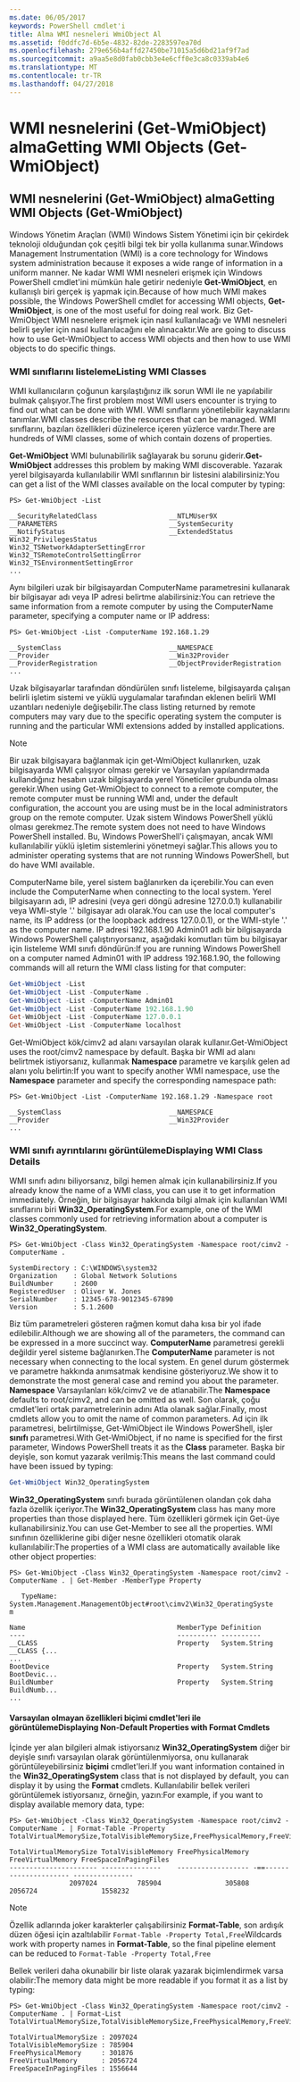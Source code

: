 ```yaml
---
ms.date: 06/05/2017
keywords: PowerShell cmdlet'i
title: Alma WMI nesneleri WmiObject Al
ms.assetid: f0ddfc7d-6b5e-4832-82de-2283597ea70d
ms.openlocfilehash: 279e656b4affd27450be71015a5d6bd21af9f7ad
ms.sourcegitcommit: a9aa5e8d0fab0cbb3e4e6cff0e3ca8c0339ab4e6
ms.translationtype: MT
ms.contentlocale: tr-TR
ms.lasthandoff: 04/27/2018
---
```

# <a name="getting-wmi-objects-get-wmiobject"></a><span data-ttu-id="4a3cb-103">WMI nesnelerini (Get-WmiObject) alma</span><span class="sxs-lookup"><span data-stu-id="4a3cb-103">Getting WMI Objects (Get-WmiObject)</span></span>

## <a name="getting-wmi-objects-get-wmiobject"></a><span data-ttu-id="4a3cb-104">WMI nesnelerini (Get-WmiObject) alma</span><span class="sxs-lookup"><span data-stu-id="4a3cb-104">Getting WMI Objects (Get-WmiObject)</span></span>

<span data-ttu-id="4a3cb-105">Windows Yönetim Araçları (WMI) Windows Sistem Yönetimi için bir çekirdek teknoloji olduğundan çok çeşitli bilgi tek bir yolla kullanıma sunar.</span><span class="sxs-lookup"><span data-stu-id="4a3cb-105">Windows Management Instrumentation (WMI) is a core technology for Windows system administration because it exposes a wide range of information in a uniform manner.</span></span> <span data-ttu-id="4a3cb-106">Ne kadar WMI WMI nesneleri erişmek için Windows PowerShell cmdlet'ini mümkün hale getirir nedeniyle **Get-WmiObject**, en kullanışlı biri gerçek iş yapmak için.</span><span class="sxs-lookup"><span data-stu-id="4a3cb-106">Because of how much WMI makes possible, the Windows PowerShell cmdlet for accessing WMI objects, **Get-WmiObject**, is one of the most useful for doing real work.</span></span> <span data-ttu-id="4a3cb-107">Biz Get-WmiObject WMI nesnelere erişmek için nasıl kullanılacağı ve WMI nesneleri belirli şeyler için nasıl kullanılacağını ele alınacaktır.</span><span class="sxs-lookup"><span data-stu-id="4a3cb-107">We are going to discuss how to use Get-WmiObject to access WMI objects and then how to use WMI objects to do specific things.</span></span>

### <a name="listing-wmi-classes"></a><span data-ttu-id="4a3cb-108">WMI sınıflarını listeleme</span><span class="sxs-lookup"><span data-stu-id="4a3cb-108">Listing WMI Classes</span></span>

<span data-ttu-id="4a3cb-109">WMI kullanıcıların çoğunun karşılaştığınız ilk sorun WMI ile ne yapılabilir bulmak çalışıyor.</span><span class="sxs-lookup"><span data-stu-id="4a3cb-109">The first problem most WMI users encounter is trying to find out what can be done with WMI.</span></span> <span data-ttu-id="4a3cb-110">WMI sınıflarını yönetilebilir kaynaklarını tanımlar.</span><span class="sxs-lookup"><span data-stu-id="4a3cb-110">WMI classes describe the resources that can be managed.</span></span> <span data-ttu-id="4a3cb-111">WMI sınıflarını, bazıları özellikleri düzinelerce içeren yüzlerce vardır.</span><span class="sxs-lookup"><span data-stu-id="4a3cb-111">There are hundreds of WMI classes, some of which contain dozens of properties.</span></span>

<span data-ttu-id="4a3cb-112">**Get-WmiObject** WMI bulunabilirlik sağlayarak bu sorunu giderir.</span><span class="sxs-lookup"><span data-stu-id="4a3cb-112">**Get-WmiObject** addresses this problem by making WMI discoverable.</span></span> <span data-ttu-id="4a3cb-113">Yazarak yerel bilgisayarda kullanılabilir WMI sınıflarının bir listesini alabilirsiniz:</span><span class="sxs-lookup"><span data-stu-id="4a3cb-113">You can get a list of the WMI classes available on the local computer by typing:</span></span>

```
PS> Get-WmiObject -List

__SecurityRelatedClass                  __NTLMUser9X
__PARAMETERS                            __SystemSecurity
__NotifyStatus                          __ExtendedStatus
Win32_PrivilegesStatus                  Win32_TSNetworkAdapterSettingError
Win32_TSRemoteControlSettingError       Win32_TSEnvironmentSettingError
...
```

<span data-ttu-id="4a3cb-114">Aynı bilgileri uzak bir bilgisayardan ComputerName parametresini kullanarak bir bilgisayar adı veya IP adresi belirtme alabilirsiniz:</span><span class="sxs-lookup"><span data-stu-id="4a3cb-114">You can retrieve the same information from a remote computer by using the ComputerName parameter, specifying a computer name or IP address:</span></span>

```
PS> Get-WmiObject -List -ComputerName 192.168.1.29

__SystemClass                           __NAMESPACE
__Provider                              __Win32Provider
__ProviderRegistration                  __ObjectProviderRegistration
...
```

<span data-ttu-id="4a3cb-115">Uzak bilgisayarlar tarafından döndürülen sınıfı listeleme, bilgisayarda çalışan belirli işletim sistemi ve yüklü uygulamalar tarafından eklenen belirli WMI uzantıları nedeniyle değişebilir.</span><span class="sxs-lookup"><span data-stu-id="4a3cb-115">The class listing returned by remote computers may vary due to the specific operating system the computer is running and the particular WMI extensions added by installed applications.</span></span>

> [!NOTE]
> <span data-ttu-id="4a3cb-116">Bir uzak bilgisayara bağlanmak için get-WmiObject kullanırken, uzak bilgisayarda WMI çalışıyor olması gerekir ve Varsayılan yapılandırmada kullandığınız hesabın uzak bilgisayarda yerel Yöneticiler grubunda olması gerekir.</span><span class="sxs-lookup"><span data-stu-id="4a3cb-116">When using Get-WmiObject to connect to a remote computer, the remote computer must be running WMI and, under the default configuration, the account you are using must be in the local administrators group on the remote computer.</span></span> <span data-ttu-id="4a3cb-117">Uzak sistem Windows PowerShell yüklü olması gerekmez.</span><span class="sxs-lookup"><span data-stu-id="4a3cb-117">The remote system does not need to have Windows PowerShell installed.</span></span> <span data-ttu-id="4a3cb-118">Bu, Windows PowerShell'i çalışmayan, ancak WMI kullanılabilir yüklü işletim sistemlerini yönetmeyi sağlar.</span><span class="sxs-lookup"><span data-stu-id="4a3cb-118">This allows you to administer operating systems that are not running Windows PowerShell, but do have WMI available.</span></span>

<span data-ttu-id="4a3cb-119">ComputerName bile, yerel sistem bağlanırken da içerebilir.</span><span class="sxs-lookup"><span data-stu-id="4a3cb-119">You can even include the ComputerName when connecting to the local system.</span></span> <span data-ttu-id="4a3cb-120">Yerel bilgisayarın adı, IP adresini (veya geri döngü adresine 127.0.0.1) kullanabilir veya WMI-style '.' bilgisayar adı olarak.</span><span class="sxs-lookup"><span data-stu-id="4a3cb-120">You can use the local computer's name, its IP address (or the loopback address 127.0.0.1), or the WMI-style '.' as the computer name.</span></span> <span data-ttu-id="4a3cb-121">IP adresi 192.168.1.90 Admin01 adlı bir bilgisayarda Windows PowerShell çalıştırıyorsanız, aşağıdaki komutları tüm bu bilgisayar için listeleme WMI sınıfı döndürün:</span><span class="sxs-lookup"><span data-stu-id="4a3cb-121">If you are running Windows PowerShell on a computer named Admin01 with IP address 192.168.1.90, the following commands will all return the WMI class listing for that computer:</span></span>

```powershell
Get-WmiObject -List
Get-WmiObject -List -ComputerName .
Get-WmiObject -List -ComputerName Admin01
Get-WmiObject -List -ComputerName 192.168.1.90
Get-WmiObject -List -ComputerName 127.0.0.1
Get-WmiObject -List -ComputerName localhost
```

<span data-ttu-id="4a3cb-122">Get-WmiObject kök/cimv2 ad alanı varsayılan olarak kullanır.</span><span class="sxs-lookup"><span data-stu-id="4a3cb-122">Get-WmiObject uses the root/cimv2 namespace by default.</span></span> <span data-ttu-id="4a3cb-123">Başka bir WMI ad alanı belirtmek istiyorsanız, kullanmak **Namespace** parametre ve karşılık gelen ad alanı yolu belirtin:</span><span class="sxs-lookup"><span data-stu-id="4a3cb-123">If you want to specify another WMI namespace, use the **Namespace** parameter and specify the corresponding namespace path:</span></span>

```
PS> Get-WmiObject -List -ComputerName 192.168.1.29 -Namespace root

__SystemClass                           __NAMESPACE
__Provider                              __Win32Provider
...
```

### <a name="displaying-wmi-class-details"></a><span data-ttu-id="4a3cb-124">WMI sınıfı ayrıntılarını görüntüleme</span><span class="sxs-lookup"><span data-stu-id="4a3cb-124">Displaying WMI Class Details</span></span>

<span data-ttu-id="4a3cb-125">WMI sınıfı adını biliyorsanız, bilgi hemen almak için kullanabilirsiniz.</span><span class="sxs-lookup"><span data-stu-id="4a3cb-125">If you already know the name of a WMI class, you can use it to get information immediately.</span></span> <span data-ttu-id="4a3cb-126">Örneğin, bir bilgisayar hakkında bilgi almak için kullanılan WMI sınıflarını biri **Win32_OperatingSystem**.</span><span class="sxs-lookup"><span data-stu-id="4a3cb-126">For example, one of the WMI classes commonly used for retrieving information about a computer is **Win32_OperatingSystem**.</span></span>

```
PS> Get-WmiObject -Class Win32_OperatingSystem -Namespace root/cimv2 -ComputerName .

SystemDirectory : C:\WINDOWS\system32
Organization    : Global Network Solutions
BuildNumber     : 2600
RegisteredUser  : Oliver W. Jones
SerialNumber    : 12345-678-9012345-67890
Version         : 5.1.2600
```

<span data-ttu-id="4a3cb-127">Biz tüm parametreleri gösteren rağmen komut daha kısa bir yol ifade edilebilir.</span><span class="sxs-lookup"><span data-stu-id="4a3cb-127">Although we are showing all of the parameters, the command can be expressed in a more succinct way.</span></span> <span data-ttu-id="4a3cb-128">**ComputerName** parametresi gerekli değildir yerel sisteme bağlanırken.</span><span class="sxs-lookup"><span data-stu-id="4a3cb-128">The **ComputerName** parameter is not necessary when connecting to the local system.</span></span> <span data-ttu-id="4a3cb-129">En genel durum göstermek ve parametre hakkında anımsatmak kendisine gösteriyoruz.</span><span class="sxs-lookup"><span data-stu-id="4a3cb-129">We show it to demonstrate the most general case and remind you about the parameter.</span></span> <span data-ttu-id="4a3cb-130">**Namespace** Varsayılanları kök/cimv2 ve de atlanabilir.</span><span class="sxs-lookup"><span data-stu-id="4a3cb-130">The **Namespace** defaults to root/cimv2, and can be omitted as well.</span></span> <span data-ttu-id="4a3cb-131">Son olarak, çoğu cmdlet'leri ortak parametrelerinin adını Atla olanak sağlar.</span><span class="sxs-lookup"><span data-stu-id="4a3cb-131">Finally, most cmdlets allow you to omit the name of common parameters.</span></span> <span data-ttu-id="4a3cb-132">Ad için ilk parametresi, belirtilmişse, Get-WmiObject ile Windows PowerShell, işler **sınıfı** parametresi.</span><span class="sxs-lookup"><span data-stu-id="4a3cb-132">With Get-WmiObject, if no name is specified for the first parameter, Windows PowerShell treats it as the **Class** parameter.</span></span> <span data-ttu-id="4a3cb-133">Başka bir deyişle, son komut yazarak verilmiş:</span><span class="sxs-lookup"><span data-stu-id="4a3cb-133">This means the last command could have been issued by typing:</span></span>

```powershell
Get-WmiObject Win32_OperatingSystem
```

<span data-ttu-id="4a3cb-134">**Win32_OperatingSystem** sınıfı burada görüntülenen olandan çok daha fazla özellik içeriyor.</span><span class="sxs-lookup"><span data-stu-id="4a3cb-134">The **Win32_OperatingSystem** class has many more properties than those displayed here.</span></span> <span data-ttu-id="4a3cb-135">Tüm özellikleri görmek için Get-üye kullanabilirsiniz.</span><span class="sxs-lookup"><span data-stu-id="4a3cb-135">You can use Get-Member to see all the properties.</span></span> <span data-ttu-id="4a3cb-136">WMI sınıfının özelliklerine gibi diğer nesne özellikleri otomatik olarak kullanılabilir:</span><span class="sxs-lookup"><span data-stu-id="4a3cb-136">The properties of a WMI class are automatically available like other object properties:</span></span>

```
PS> Get-WmiObject -Class Win32_OperatingSystem -Namespace root/cimv2 -ComputerName . | Get-Member -MemberType Property

   TypeName: System.Management.ManagementObject#root\cimv2\Win32_OperatingSyste
m

Name                                      MemberType Definition
----                                      ---------- ----------
__CLASS                                   Property   System.String __CLASS {...
...
BootDevice                                Property   System.String BootDevic...
BuildNumber                               Property   System.String BuildNumb...
...
```

#### <a name="displaying-non-default-properties-with-format-cmdlets"></a><span data-ttu-id="4a3cb-137">Varsayılan olmayan özellikleri biçimi cmdlet'leri ile görüntüleme</span><span class="sxs-lookup"><span data-stu-id="4a3cb-137">Displaying Non-Default Properties with Format Cmdlets</span></span>

<span data-ttu-id="4a3cb-138">İçinde yer alan bilgileri almak istiyorsanız **Win32_OperatingSystem** diğer bir deyişle sınıfı varsayılan olarak görüntülenmiyorsa, onu kullanarak görüntüleyebilirsiniz **biçimi** cmdlet'leri.</span><span class="sxs-lookup"><span data-stu-id="4a3cb-138">If you want information contained in the **Win32_OperatingSystem** class that is not displayed by default, you can display it by using the **Format** cmdlets.</span></span> <span data-ttu-id="4a3cb-139">Kullanılabilir bellek verileri görüntülemek istiyorsanız, örneğin, yazın:</span><span class="sxs-lookup"><span data-stu-id="4a3cb-139">For example, if you want to display available memory data, type:</span></span>

```
PS> Get-WmiObject -Class Win32_OperatingSystem -Namespace root/cimv2 -ComputerName . | Format-Table -Property TotalVirtualMemorySize,TotalVisibleMemorySize,FreePhysicalMemory,FreeVirtualMemory,FreeSpaceInPagingFiles

TotalVirtualMemorySize TotalVisibleMemory FreePhysicalMemory FreeVirtualMemory FreeSpaceInPagingFiles
---------------------- ---------------    ------------------ -==--------------------- ---------------
               2097024          785904                305808           2056724                1558232
```

> [!NOTE]
> <span data-ttu-id="4a3cb-140">Özellik adlarında joker karakterler çalışabilirsiniz **Format-Table**, son ardışık düzen öğesi için azaltılabilir `Format-Table -Property Total,Free`</span><span class="sxs-lookup"><span data-stu-id="4a3cb-140">Wildcards work with property names in **Format-Table**, so the final pipeline element can be reduced to `Format-Table -Property Total,Free`</span></span>

<span data-ttu-id="4a3cb-141">Bellek verileri daha okunabilir bir liste olarak yazarak biçimlendirmek varsa olabilir:</span><span class="sxs-lookup"><span data-stu-id="4a3cb-141">The memory data might be more readable if you format it as a list by typing:</span></span>

```
PS> Get-WmiObject -Class Win32_OperatingSystem -Namespace root/cimv2 -ComputerName . | Format-List TotalVirtualMemorySize,TotalVisibleMemorySize,FreePhysicalMemory,FreeVirtualMemory,FreeSpaceInPagingFiles

TotalVirtualMemorySize : 2097024
TotalVisibleMemorySize : 785904
FreePhysicalMemory     : 301876
FreeVirtualMemory      : 2056724
FreeSpaceInPagingFiles : 1556644
```
